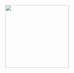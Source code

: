 <p align="center">
  <a href="https://heroku.com/deploy?template=https://github.com/ss-iptv/LibServer-Heroku">
    <img src="https://img.shields.io/badge/Deploy%20To%20Heroku-blueviolet?style=for-the-badge&logo=heroku" width="200" />
  </a>
</p>
